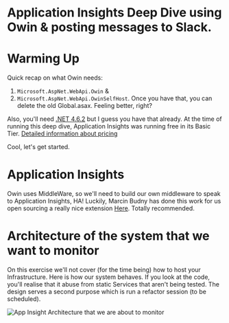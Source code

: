 # Application Insights Deep Dive using Owin & posting messages to Slack.

# Warming Up
Quick recap on what Owin needs:
1. `Microsoft.AspNet.WebApi.Owin` &
2. `Microsoft.AspNet.WebApi.OwinSelfHost`.
Once you have that, you can delete the old Global.asax. Feeling better, right? 

Also, you'll need [.NET 4.6.2](https://www.microsoft.com/en-us/download/details.aspx?id=53344) but I guess you have that already.
At the time of running this deep dive, Application Insights was running free in its Basic Tier.
[Detailed information about pricing](https://azure.microsoft.com/en-gb/pricing/details/application-insights/)

Cool, let's get started.

# Application Insights

Owin uses MiddleWare, so we'll need to build our own middleware to speak to Application Insights, HA! Luckily, Marcin Budny has done this work for us open sourcing a really nice extension [Here]( https://github.com/marcinbudny/applicationinsights-owinextensions "owinextension-applicationinsight"). Totally recommended. 

# Architecture of the system that we want to monitor

On this exercise we'll not cover (for the time being) how to host your Infrastructure. 
Here is how our system behaves. If you look at the code, you'll realise that it abuse from static Services that aren't being tested.
The design serves a second purpose which is run a refactor session (to be scheduled).
 
![App Insight Architecture that we are about to monitor](https://dl.dropboxusercontent.com/u/24713287/blog/researchs/appinsight-owin-deepdive/AppInsightOwinDeepDive.jpg)
